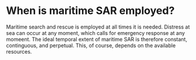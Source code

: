 # When is maritime SAR employed?

Maritime search and rescue is employed at all times it is needed. Distress at sea can occur at any moment, which calls for emergency response at any momeent. 
The ideal temporal extent of maritime SAR is therefore constant, continguous, and perpetual. This, of course, depends on the available resources.
